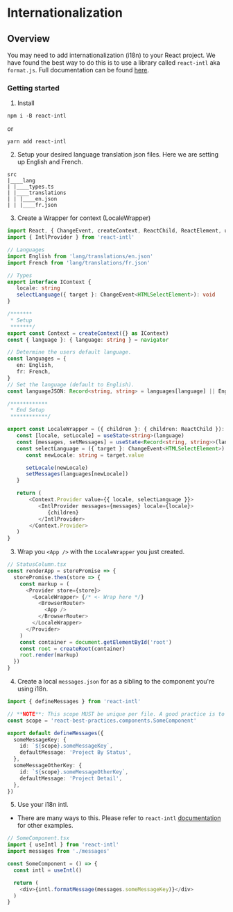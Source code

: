 # Internationalization

## Overview
You may need to add internationalization (i18n) to your React project. We have found the best way to do this is to use
a library called `react-intl` aka `format.js`. Full documentation can be found [here](https://formatjs.io/).

### Getting started
1. Install
```shell
npm i -B react-intl
```
or
```shell
yarn add react-intl
```
2. Setup your desired language translation json files. Here we are setting up English and French.
```
src
|____lang
| |____types.ts
| |____translations
| | |____en.json
| | |____fr.json

```
3. Create a Wrapper for context (LocaleWrapper)
```typescript jsx
import React, { ChangeEvent, createContext, ReactChild, ReactElement, useState } from 'react'
import { IntlProvider } from 'react-intl'

// Languages
import English from 'lang/translations/en.json'
import French from 'lang/translations/fr.json'

// Types
export interface IContext {
   locale: string
   selectLanguage({ target }: ChangeEvent<HTMLSelectElement>): void
}

/*******
 * Setup
 *******/
export const Context = createContext({} as IContext)
const { language }: { language: string } = navigator

// Determine the users default language.
const languages = {
   en: English,
   fr: French,
}
// Set the language (default to English).
const languageJSON: Record<string, string> = languages[language] || English

/************
 * End Setup
 ************/

export const LocaleWrapper = ({ children }: { children: ReactChild }): ReactElement => {
   const [locale, setLocale] = useState<string>(language)
   const [messages, setMessages] = useState<Record<string, string>>(languageJSON)
   const selectLanguage = ({ target }: ChangeEvent<HTMLSelectElement>): void => {
      const newLocale: string = target.value

      setLocale(newLocale)
      setMessages(languages[newLocale])
   }

   return (
       <Context.Provider value={{ locale, selectLanguage }}>
          <IntlProvider messages={messages} locale={locale}>
             {children}
          </IntlProvider>
       </Context.Provider>
   )
}

```

3. Wrap you `<App />` with the `LocaleWrapper` you just created.
```typescript jsx
// StatusColumn.tsx
const renderApp = storePromise => {
  storePromise.then(store => {
    const markup = (
      <Provider store={store}>
        <LocaleWrapper> {/* <- Wrap here */}
          <BrowserRouter>
            <App />
          </BrowserRouter>
        </LocaleWrapper>
      </Provider>
    )
    const container = document.getElementById('root')
    const root = createRoot(container)
    root.render(markup)
  })
}
```

4. Create a local `messages.json` for as a sibling to the component you're using i18n.
```typescript
import { defineMessages } from 'react-intl'

// **NOTE**: This scope MUST be unique per file. A good practice is to keep the directory structure.
const scope = 'react-best-practices.components.SomeComponent'

export default defineMessages({
  someMessageKey: {
    id: `${scope}.someMessageKey`,
    defaultMessage: 'Project By Status',
  },
  someMessageOtherKey: {
    id: `${scope}.someMessageOtherKey`,
    defaultMessage: 'Project Detail',
  },
})

```


5. Use your i18n intl.
- There are many ways to this. Please refer to `react-intl` [documentation](https://formatjs.io/) for other examples.
```typescript jsx
// SomeComponent.tsx
import { useIntl } from 'react-intl'
import messages from './messages'

const SomeComponent = () => {
  const intl = useIntl()

  return (
    <div>{intl.formatMessage(messages.someMessageKey)}</div>
  )
}
```

